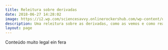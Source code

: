 ```yaml
---
title: Releitura sobre derivadas
date: 2018-06-27 14:28:02
image: https://i2.wp.com/sciencesavvy.onlinerockershub.com/wp-content/uploads/2016/06/what-is-the-origin-of-calculus-and-its-applications.jpg?fit=1024%2C512&ssl=1
description: Uma releitura sobre as derivadas, como as vemos e como realmente são!
layout: page
---
```


Conteúdo muito legal ein fera